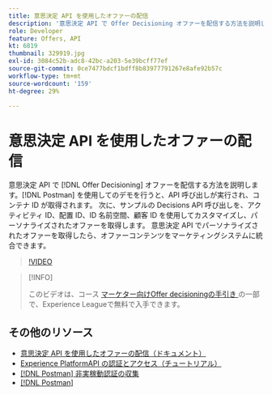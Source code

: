 ```yaml
---
title: 意思決定 API を使用したオファーの配信
description: '意思決定 API で Offer Decisioning オファーを配信する方法を説明します。 '
role: Developer
feature: Offers, API
kt: 6819
thumbnail: 329919.jpg
exl-id: 3084c52b-adc8-42bc-a203-5e39bcff77ef
source-git-commit: 0ce7477bdcf1bdff8b83977791267e8afe92b57c
workflow-type: tm+mt
source-wordcount: '159'
ht-degree: 29%

---
```


# 意思決定 API を使用したオファーの配信

意思決定 API で [!DNL Offer Decisioning] オファーを配信する方法を説明します。[!DNL Postman] を使用してのデモを行うと、API 呼び出しが実行され、コンテナ ID が取得されます。 次に、サンプルの Decisions API 呼び出しを、アクティビティ ID、配置 ID、ID 名前空間、顧客 ID を使用してカスタマイズし、パーソナライズされたオファーを取得します。 意思決定 API でパーソナライズされたオファーを取得したら、オファーコンテンツをマーケティングシステムに統合できます。

>[!VIDEO](https://video.tv.adobe.com/v/329919?quality=12&learn=on)

>[!INFO]
>
> このビデオは、コース [ マーケター向けOffer decisioningの手引き ](https://experienceleague.adobe.com/?recommended=ExperiencePlatform-U-1-2020.1.offerdecisioning?lang=ja) の一部で、Experience Leagueで無料で入手できます。


## その他のリソース

* [意思決定 API を使用したオファーの配信（ドキュメント）](https://experienceleague.adobe.com/docs/journey-optimizer/using/offer-decisioniong/api-reference/offer-delivery/deliver-offers.html)
* [Experience PlatformAPI の認証とアクセス（チュートリアル）](https://experienceleague.adobe.com/docs/platform-learn/tutorials/platform-api-authentication.html?lang=ja)
* [[!DNL Postman] 非実稼動認証の収集](https://github.com/adobe/experience-platform-postman-samples/tree/master/apis/ims)
* [[!DNL Postman]](https://www.postman.com/)
